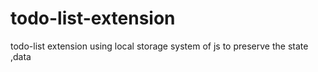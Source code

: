 # todo-list-extension
todo-list extension using local storage system of js to preserve the state ,data
